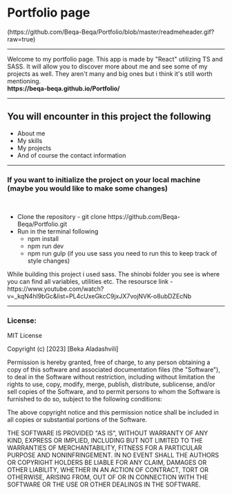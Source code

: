 <h1>Portfolio page</h1>(https://github.com/Beqa-Beqa/Portfolio/blob/master/readmeheader.gif?raw=true)
<hr/>
<p>
   Welcome to my portfolio page. This app is made by "React" utilizing TS and
   SASS. It will allow you to discover more about me and see some of my projects as well.
   They aren't many and big ones but i think it's still worth mentioning.
   <br/>
   <strong>https://beqa-beqa.github.io/Portfolio/</strong>
</p>
<hr/>
<h2>You will encounter in this project the following</h2>
<ul>
   <li>About me</li>
   <li>My skills</li>
   <li>My projects</li>
   <li>And of course the contact information</li>
</ul>
<hr/>
<h3>If you want to initialize the project on your local machine (maybe you would like to make some changes)</h3>
<br/>
<ul>
   <li>Clone the repository - git clone https://github.com/Beqa-Beqa/Portfolio.git</li>
   <li>Run in the terminal following
      <ul>
         <li>npm install</li>
         <li>npm run dev</li>
         <li>npm run gulp (if you use sass you need to run this to keep track of style changes)</li>
      </ul>
   </li>
</ul>
<p>While building this project i used sass. The shinobi folder you see is where you can find all variables, utilities etc. The resoursce link - https://www.youtube.com/watch?v=_kqN4hl9bGc&list=PL4cUxeGkcC9jxJX7vojNVK-o8ubDZEcNb</p>
<hr/>
<h3>License:</h3>
<p>MIT License

Copyright (c) [2023] [Beka Aladashvili]

Permission is hereby granted, free of charge, to any person obtaining a copy
of this software and associated documentation files (the "Software"), to deal
in the Software without restriction, including without limitation the rights
to use, copy, modify, merge, publish, distribute, sublicense, and/or sell
copies of the Software, and to permit persons to whom the Software is
furnished to do so, subject to the following conditions:

The above copyright notice and this permission notice shall be included in all
copies or substantial portions of the Software.

THE SOFTWARE IS PROVIDED "AS IS", WITHOUT WARRANTY OF ANY KIND, EXPRESS OR
IMPLIED, INCLUDING BUT NOT LIMITED TO THE WARRANTIES OF MERCHANTABILITY,
FITNESS FOR A PARTICULAR PURPOSE AND NONINFRINGEMENT. IN NO EVENT SHALL THE
AUTHORS OR COPYRIGHT HOLDERS BE LIABLE FOR ANY CLAIM, DAMAGES OR OTHER
LIABILITY, WHETHER IN AN ACTION OF CONTRACT, TORT OR OTHERWISE, ARISING FROM,
OUT OF OR IN CONNECTION WITH THE SOFTWARE OR THE USE OR OTHER DEALINGS IN THE
SOFTWARE.</p>
